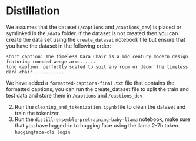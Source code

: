 # Distillation

We assumes that the dataset (`/captions` and `/captions_dev`) is placed or symlinked in the `/data` folder.
if the dataset is not created then you can create the data set using the `create_dataset` notebook file but ensure that you have the dataset in the following order:
```
short caption: The timeless Dara Chair is a mid century modern design featuring rounded wedge arms......
long caption: perfectly scaled to suit any room or décor the timeless dara chair ...........

```

We have added a `formatted-captions-final.txt` file that contains the formatted captions, you can run the create_dataset file to split the train and test data and store them in `/captions` and `/captions_dev`

2) Run the `cleaning_and_tokenization.ipynb` file to clean the dataset and train the tokenizer
3) Run the `distill-ensemble-pretraining-baby-llama` notebook, make sure that you have logged-in to hugging face using  the llama 2-7b token.
```huggingface-cli login```




